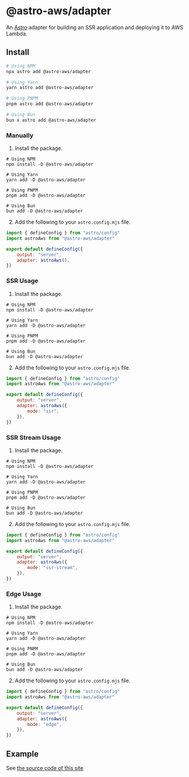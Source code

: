 # @astro-aws/adapter

An [Astro](https://astro.build) adapter for building an SSR application and deploying it to AWS Lambda.

## Install

```sh
# Using NPM
npx astro add @astro-aws/adapter

# Using Yarn
yarn astro add @astro-aws/adapter

# Using PNPM
pnpm astro add @astro-aws/adapter

# Using Bun
bun x astro add @astro-aws/adapter
```

### Manually

1. Install the package.

```
# Using NPM
npm install -D @astro-aws/adapter

# Using Yarn
yarn add -D @astro-aws/adapter

# Using PNPM
pnpm add -D @astro-aws/adapter

# Using Bun
bun add -D @astro-aws/adapter
```

2. Add the following to your `astro.config.mjs` file.

```js
import { defineConfig } from "astro/config"
import astroAws from "@astro-aws/adapter"

export default defineConfig({
	output: "server",
	adapter: astroAws(),
})
```

### SSR Usage

1. Install the package.

```
# Using NPM
npm install -D @astro-aws/adapter

# Using Yarn
yarn add -D @astro-aws/adapter

# Using PNPM
pnpm add -D @astro-aws/adapter

# Using Bun
bun add -D @astro-aws/adapter
```

2. Add the following to your `astro.config.mjs` file.

```js
import { defineConfig } from "astro/config"
import astroAws from "@astro-aws/adapter"

export default defineConfig({
	output: "server",
	adapter: astroAws({
		mode: "ssr",
	}),
})
```

### SSR Stream Usage

1. Install the package.

```
# Using NPM
npm install -D @astro-aws/adapter

# Using Yarn
yarn add -D @astro-aws/adapter

# Using PNPM
pnpm add -D @astro-aws/adapter

# Using Bun
bun add -D @astro-aws/adapter
```

2. Add the following to your `astro.config.mjs` file.

```js
import { defineConfig } from "astro/config"
import astroAws from "@astro-aws/adapter"

export default defineConfig({
	output: "server",
	adapter: astroAws({
		mode: "ssr-stream",
	}),
})
```

### Edge Usage

1. Install the package.

```
# Using NPM
npm install -D @astro-aws/adapter

# Using Yarn
yarn add -D @astro-aws/adapter

# Using PNPM
pnpm add -D @astro-aws/adapter

# Using Bun
bun add -D @astro-aws/adapter
```

2. Add the following to your `astro.config.mjs` file.

```js
import { defineConfig } from "astro/config"
import astroAws from "@astro-aws/adapter"

export default defineConfig({
	output: "server",
	adapter: astroAws({
		mode: "edge",
	}),
})
```

## Example

See [the source code of this site](https://github.com/lukeshay/astro-aws/blob/main/apps/www/astro.config.ts)
